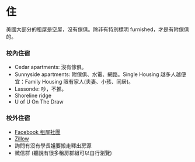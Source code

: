 # 住

美國大部分的租屋是空屋，沒有傢俱。除非有特別標明 furnished，才是有附傢俱的。

### 校內住宿

- Cedar apartments: 沒有傢俱。
- Sunnyside apartments: 附傢俱、水電、網路。Single Housing 越多人越便宜：Family Housing 限有家人(夫妻、小孩、同居)。
- Lassonde: 吵，不推。
- Shoreline ridge
- U of U On The Draw

### 校外住宿

- [Facebook 租屋社團](https://www.facebook.com/groups/675656609223294/)
- [Zillow](https://www.zillow.com/salt-lake-city-ut/rentals/)
- 詢問有沒有學長姐要搬走釋出房源
- 微信群 (聽說有很多租房群組可以自行瀏覽)